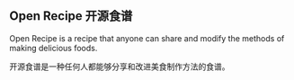 ## Open Recipe 开源食谱

Open Recipe is a recipe that anyone can share and modify the methods of making delicious foods.

开源食谱是一种任何人都能够分享和改进美食制作方法的食谱。
